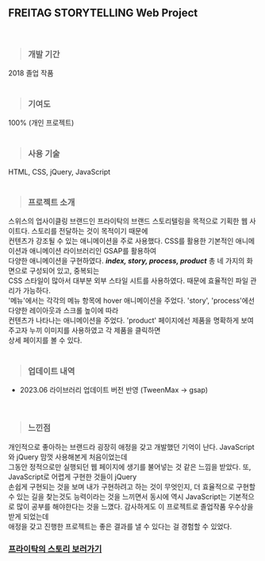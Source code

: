 ## FREITAG STORYTELLING Web Project
<br />  

> ### 개발 기간
2018 졸업 작품   
<br />   

> ### 기여도
100% (개인 프로젝트)    
<br />   

> ### 사용 기술
HTML, CSS, jQuery, JavaScript   
<br /> 

> ### 프로젝트 소개
스위스의 업사이클링 브랜드인 프라이탁의 브랜드 스토리텔링을 목적으로 기획한 웹 사이트다. 스토리를 전달하는 것이 목적이기 때문에   
컨텐츠가 강조될 수 있는 애니메이션을 주로 사용했다. CSS를 활용한 기본적인 애니메이션과 애니메이션 라이브러리인 GSAP를 활용하여  
다양한 애니메이션을 구현하였다. ___index, story, process, product___ 총 네 가지의 화면으로 구성되어 있고, 중복되는   
CSS 스타일이 많아서 대부분 외부 스타일 시트를 사용하였다. 때문에 효율적인 파일 관리가 가능하다.   
'메뉴'에서는 각각의 메뉴 항목에 hover 애니메이션을 주었다. 'story', 'process'에선 다양한 레이아웃과 스크롤 높이에 따라    
컨텐츠가 나타나는 애니메이션을 주었다. 'product' 페이지에선 제품을 명확하게 보여주고자 누끼 이미지를 사용하였고 각 제품을 클릭하면    
상세 페이지를 볼 수 있다.    
<br />

> ### 업데이트 내역
- 2023.06 라이브러리 업데이트 버전 반영 (TweenMax -> gsap)   
<br />

> ### 느낀점
개인적으로 좋아하는 브랜드라 굉장히 애정을 갖고 개발했던 기억이 난다. JavaScript와 jQuery 맘껏 사용해본게 처음이었는데   
그동안 정적으로만 실행되던 웹 페이지에 생기를 불어넣는 것 같은 느낌을 받았다. 또, JavaScript로 어렵게 구현한 것들이 jQuery   
손쉽게 구현되는 것을 보며 내가 구현하려고 하는 것이 무엇인지, 더 효율적으로 구현할 수 있는 길을 찾는것도 능력이라는 것을 느끼면서 
동시에 역시 JavaScript는 기본적으로 많이 공부를 해야한다는 것을 느꼈다. 감사하게도 이 프로젝트로 졸업작품 우수상을 받게 되었는데    
애정을 갖고 진행한 프로젝트는 좋은 결과를 낼 수 있다는 걸 경험할 수 있었다. 
<br />

### [프라이탁의 스토리 보러가기](https://reverofyoung.github.io/freitag-project/)



